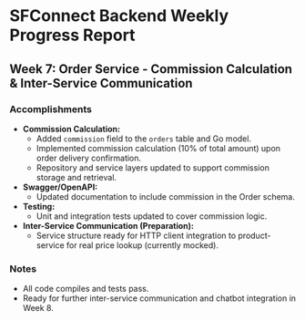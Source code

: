 # SFConnect Backend Weekly Progress Report

## Week 7: Order Service - Commission Calculation & Inter-Service Communication

### Accomplishments

- **Commission Calculation:**
  - Added `commission` field to the `orders` table and Go model.
  - Implemented commission calculation (10% of total amount) upon order delivery confirmation.
  - Repository and service layers updated to support commission storage and retrieval.
- **Swagger/OpenAPI:**
  - Updated documentation to include commission in the Order schema.
- **Testing:**
  - Unit and integration tests updated to cover commission logic.
- **Inter-Service Communication (Preparation):**
  - Service structure ready for HTTP client integration to product-service for real price lookup (currently mocked).

### Notes

- All code compiles and tests pass.
- Ready for further inter-service communication and chatbot integration in Week 8.

